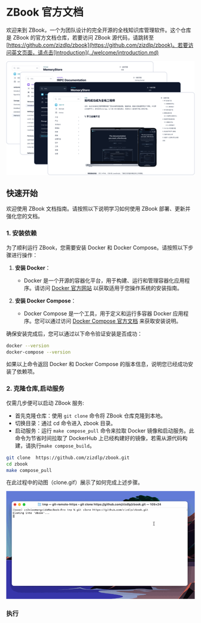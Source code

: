 # ZBook 官方文档

欢迎来到 ZBook，一个为团队设计的完全开源的全栈知识库管理软件。这个仓库是 ZBook 的官方文档仓库，若要访问 ZBook 源代码，请跳转至[https://github.com/zizdlp/zbook](https://github.com/zizdlp/zbook)。若要访问英文页面，请点击[Introduction](../welcome/introduction.md)

![group_demo](../assets/group_demo.png)

## 快速开始

欢迎使用 ZBook 文档指南。请按照以下说明学习如何使用 ZBook 部署、更新并强化您的文档。

### 1. 安装依赖

为了顺利运行 ZBook，您需要安装 Docker 和 Docker Compose。请按照以下步骤进行操作：

1. **安装 Docker**：

   - Docker 是一个开源的容器化平台，用于构建、运行和管理容器化应用程序。请访问 [Docker 官方网站](https://docs.docker.com/get-docker/) 以获取适用于您操作系统的安装指南。

2. **安装 Docker Compose**：
   - Docker Compose 是一个工具，用于定义和运行多容器 Docker 应用程序。您可以通过访问 [Docker Compose 官方文档](https://docs.docker.com/compose/install/) 来获取安装说明。

确保安装完成后，您可以通过以下命令验证安装是否成功：

```bash
docker --version
docker-compose --version
```

如果以上命令返回 Docker 和 Docker Compose 的版本信息，说明您已经成功安装了依赖项。

### 2. 克隆仓库,启动服务

仅需几步便可以启动 ZBook 服务:

- 首先克隆仓库：使用 `git clone` 命令将 ZBook 仓库克隆到本地。
- 切换目录：通过 cd 命令进入 zbook 目录。
- 启动服务：运行 `make compose_pull` 命令来拉取 Docker 镜像和启动服务。此命令为节省时间拉取了 DockerHub 上已经构建好的镜像，若需从源代码构建，请执行`make compose_build`。

```bash
git clone  https://github.com/zizdlp/zbook.git
cd zbook
make compose_pull
```

在此过程中的动图（clone.gif）展示了如何完成上述步骤。

![clone](./assets/clone.gif)

### 执行
